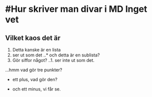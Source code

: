 #Hur skriver man divar i MD
Inget vet
===

## Vilket kaos det är

1. Detta kanske är en lista
2. ser ut som det
   ..\* och detta är en sublista?
3. Gör siffor något?
   ..1. ser inte ut som det.

...hmm vad gör tre punkter?

-   ett plus, vad gör den?

*   och ett minus, vi får se.
